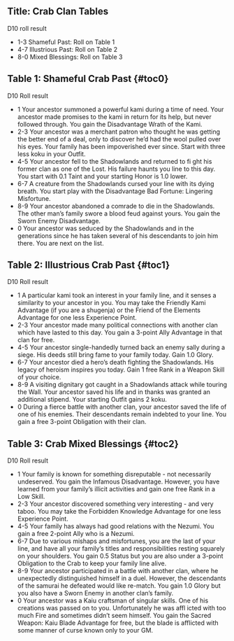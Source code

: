 Title: Crab Clan Tables
---
D10 roll result

- 1-3 Shameful Past: Roll on Table 1
- 4-7 Illustrious Past: Roll on Table 2
- 8-0 Mixed Blessings: Roll on Table 3

## <span>Table 1: Shameful Crab Past</span> {#toc0}

D10 Roll result

- 1 Your ancestor summoned a powerful kami during a time of need. Your ancestor made promises to the kami in return for its help, but never followed through. You gain the Disadvantage Wrath of the Kami.
- 2-3 Your ancestor was a merchant patron who thought he was getting the better end of a deal, only to discover he’d had the wool pulled over his eyes. Your family has been impoverished ever since. Start with three less koku in your Outfit.
- 4-5 Your ancestor fell to the Shadowlands and returned to fi ght his former clan as one of the Lost. His failure haunts you line to this day. You start with 0.1 Taint and your starting Honor is 1.0 lower.
- 6-7&#160;A creature from the Shadowlands cursed your line with its dying breath. You start play with the Disadvantage Bad Fortune: Lingering Misfortune.
- 8-9 Your ancestor abandoned a comrade to die in the Shadowlands. The other man’s family swore a blood feud against yours. You gain the Sworn Enemy Disadvantage.
- 0 Your ancestor was seduced by the Shadowlands and in the generations since he has taken several of his descendants to join him there. You are next on the list.

## <span>Table 2: Illustrious Crab Past</span> {#toc1}

D10 Roll result

- 1&#160;A particular kami took an interest in your family line, and it senses a similarity to your ancestor in you. You may take the Friendly Kami Advantage (if you are a shugenja) or the Friend of the Elements Advantage for one less Experience Point.
- 2-3 Your ancestor made many political connections with another clan which have lasted to this day. You gain a 3-point Ally Advantage in that clan for free.
- 4-5 Your ancestor single-handedly turned back an enemy sally during a siege. His deeds still bring fame to your family today. Gain 1.0 Glory.
- 6-7 Your ancestor died a hero’s death fighting the Shadowlands. His legacy of heroism inspires you today. Gain 1 free Rank in a Weapon Skill of your choice.
- 8-9&#160;A visiting dignitary got caught in a Shadowlands attack while touring the Wall. Your ancestor saved his life and in thanks was granted an additional stipend. Your starting Outfit gains 2 koku.
- 0 During a fierce battle with another clan, your ancestor saved the life of one of his enemies. Their descendants remain indebted to your line. You gain a free 3-point Obligation with their clan.

## <span>Table 3: Crab Mixed Blessings</span> {#toc2}

D10 Roll result

- 1 Your family is known for something disreputable - not necessarily undeserved. You gain the Infamous Disadvantage. However, you have learned from your family’s illicit activities and gain one free Rank in a Low Skill.
- 2-3 Your ancestor discovered something very interesting - and very taboo. You may take the Forbidden Knowledge Advantage for one less Experience Point.
- 4-5 Your family has always had good relations with the Nezumi. You gain a free 2-point Ally who is a Nezumi.
- 6-7 Due to various mishaps and misfortunes, you are the last of your line, and have all your family’s titles and responsibilities resting squarely on your shoulders. You gain 0.5 Status but you are also under a 3-point Obligation to the Crab to keep your family line alive.
- 8-9 Your ancestor participated in a battle with another clan, where he unexpectedly distinguished himself in a duel. However, the descendants of the samurai he defeated would like re-match. You gain 1.0 Glory but you also have a Sworn Enemy in another clan’s family.
- 0 Your ancestor was a Kaiu craftsman of singular skills. One of his creations was passed on to you. Unfortunately he was affl icted with too much Fire and sometimes didn’t seem himself. You gain the Sacred Weapon: Kaiu Blade Advantage for free, but the blade is afflicted with some manner of curse known only to your GM.

